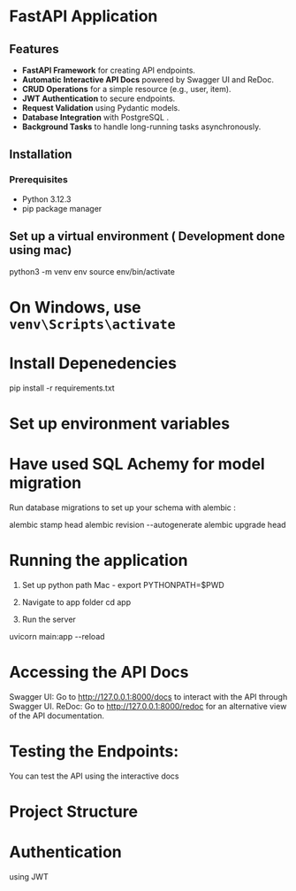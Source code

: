 # FastAPI Application
## Features

- **FastAPI Framework** for creating API endpoints.
- **Automatic Interactive API Docs** powered by Swagger UI and ReDoc.
- **CRUD Operations** for a simple resource (e.g., user, item).
- **JWT Authentication** to secure endpoints.
- **Request Validation** using Pydantic models.
- **Database Integration** with  PostgreSQL .
- **Background Tasks** to handle long-running tasks asynchronously.

## Installation

### Prerequisites

- Python 3.12.3
- pip package manager

##  Set up a virtual environment  ( Development done using mac)

python3 -m venv env
source env/bin/activate  

# On Windows, use `venv\Scripts\activate`

# Install Depenedencies

pip install -r requirements.txt

# Set up environment variables


# Have used SQL Achemy for model migration 
Run database migrations to set up your schema with alembic :

 alembic  stamp head 
 alembic revision --autogenerate 
 alembic upgrade head


# Running the application

1. Set up python path 
 Mac - export PYTHONPATH=$PWD

2. Navigate to app folder
  cd app

3. Run the server 

  uvicorn main:app --reload

# Accessing the API Docs
 
Swagger UI: Go to http://127.0.0.1:8000/docs to interact with the API through Swagger UI.
ReDoc: Go to http://127.0.0.1:8000/redoc for an alternative view of the API documentation.


# Testing the Endpoints:

You can test the API using the interactive docs

# Project Structure

# Authentication
 using JWT

 
